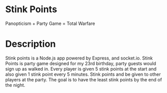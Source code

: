 # Stink Points
Panopticism + Party Game = Total Warfare

# Description
Stink points is a Node.js app powered by Express, and socket.io. Stink Points is party game designed for my 23rd birthday, party guests would sign up as walked in. 
Every player is given 5 stink points at the start and also given 1 stink point every 5 minutes. Stink points and be given to other players at the party. 
The goal is to have the least stink points by the end of the night.
